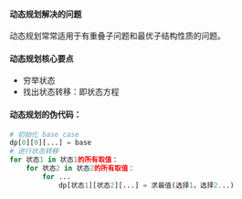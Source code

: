 #### 动态规划解决的问题

动态规划常常适用于有重叠子问题和最优子结构性质的问题。

#### 动态规划核心要点

- 穷举状态
- 找出状态转移：即状态方程


#### 动态规划的伪代码：

```python
# 初始化 base case
dp[0][0][...] = base
# 进行状态转移
for 状态1 in 状态1的所有取值：
    for 状态2 in 状态2的所有取值：
        for ...
            dp[状态1][状态2][...] = 求最值(选择1，选择2...)
```